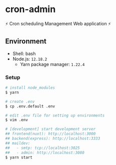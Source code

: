 # cron-admin

⚡ Cron scheduling Management Web application ⚡

## Environment

- Shell: bash
- Node.js: `12.18.2`
    - Yarn package manager: `1.22.4`

### Setup
```bash
# install node_modules
$ yarn

# create .env
$ cp .env.default .env

# edit .env file for setting up environments
$ vim .env

# [development] start development server
## frontend(nuxt): http://localhost:3000
## backend(express): http://localhost:3333
## maildev:
##   - smtp: tcp://localhost:3025
##   - admin: http://localhost:3080
$ yarn start
```
